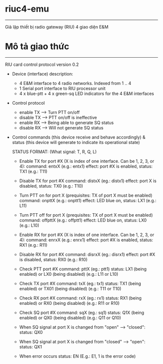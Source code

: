 # riuc4-emu
----------------------------
Giả lập thiết bị radio gateway (RIU) 4 giao diện E&M

# Mô tả giao thức
----------------------------
RIU card control protocol version 0.2

- Device (interface) description:
    + 4 E&M interface to 4 radio networks. Indexed from 1 .. 4
    + 1 Serial port interface to RIU processor unit
    + 4 x blue-ptt + 4 x green-sq LED indicators for the 4 E&M interfaces
- Control protocol
    + enable TX --> Turn PTT on/off
    + disable TX --> PTT on/off is ineffective
    + enable RX --> Being able to generate SQ status
    + disable RX --> Will not generate SQ status
    
- Control commands (this device receive and behave accordingly) & status (this device will generate to indicate its operational state)

    STATUS FORMAT: <what SIGNAL><which PORT><ON or OFF> (What signal: T, R, Q, L)

    + Enable TX for port #X (X is index of one interface. Can be 1, 2, 3, or 4):
            command: entxX (e.g.: entx1)
            effect: port #X is enabled, status: TX1 (e.g.: T11)
    + Disable TX for port #X
            command: distxX (eg.: distx1)
            effect: port X is disabled, status: TX0 (e.g.: T10)
    + Turn PTT on for port X (prequisites: TX of port X must be enabled)
            command: onpttX (e.g.: onptt1)
            effect: LED blue on, status: LX1 (e.g.: L11)

    + Turn PTT off for port X (prequisites: TX of port X must be enabled)
            command: offpttX (e.g.: offptt1)
            effect: LED blue on, status: LX0 (e.g.: L10)

    + Enable RX for port #X (X is index of one interface. Can be 1, 2, 3, or 4):
            command: enrxX (e.g.: enrx1)
            effect: port #X is enabled, status: RX1 (e.g.: R11)

    + Disable RX for port #X
            command: disrxX (eg.: disrx1)
            effect: port #X is disabled, status: RX0 (e.g.: R10)

    + Check PTT port #X
            command: pttX (eg.: ptt1)
            status: LX1 (being enabled) or LX0 (being disabled) (e.g.: L11 or L10)
    + Check TX port #X
            command: txX (eg.: tx1)
            status: TX1 (being enabled) or TX01 (being disabled) (e.g.: T11 or T10)
    + Check RX port #X
            command: rxX (eg.: rx1)
            status: RX1 (being enabled) or RX0 (being disabled) (e.g.: R11 or R10)
    + Check SQ port #X
            command: sqX (eg.: sq1)
            status: Q1X (being enabled) or QX0 (being disabled) (e.g.: Q11 or Q10)

    + When SQ signal at port X is changed from "open" --> "closed":
            status: QX0
    + When SQ signal at port X is changed from "closed" --> "open":
            status: QX1
    
    + When error occurs
            status: EN (E.g.: E1, 1 is the error code) 
